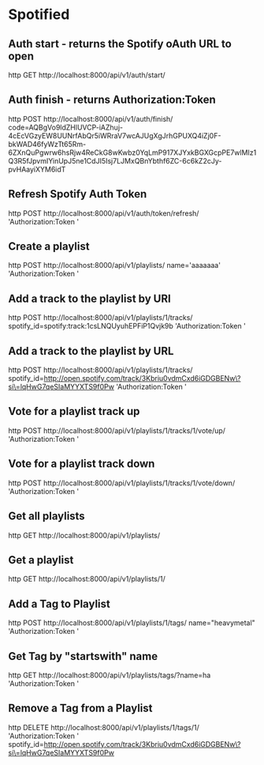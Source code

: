 Spotified
=========

## Auth start - returns the Spotify oAuth URL to open
http GET http://localhost:8000/api/v1/auth/start/

## Auth finish - returns Authorization:Token 
http POST http://localhost:8000/api/v1/auth/finish/ code=AQBgVo9ldZHlUVCP-iAZhuj-4cEcVGzyEW8UUNrfAbQr5iWRraV7wcAJUgXgJrhGPUXQ4iZj0F-bkWAD46fyWzTt65Rm-6ZXnQuPgwrw6hsRjw4ReCkG8wKwbz0YqLmP917XJYxkBGXGcpPE7wlMIz1Q3R5fJpvmIYinUpJ5ne1CdJI5Isj7LJMxQBnYbthf6ZC-6c6kZ2cJy-pvHAayiXYM6idT

## Refresh Spotify Auth Token
http POST http://localhost:8000/api/v1/auth/token/refresh/ 'Authorization:Token '

## Create a playlist
http POST http://localhost:8000/api/v1/playlists/ name='aaaaaaa' 'Authorization:Token '

## Add a track to the playlist by URI 
http POST http://localhost:8000/api/v1/playlists/1/tracks/ spotify_id=spotify:track:1csLNQUyuhEPFiP1Qvjk9b 'Authorization:Token '

## Add a track to the playlist by URL
http POST http://localhost:8000/api/v1/playlists/1/tracks/ spotify_id=http://open.spotify.com/track/3Kbriu0vdmCxd6iGDGBENw\?si\=lqHwG7qeSIaMYYXTS9f0Pw 'Authorization:Token '

## Vote for a playlist track up
http POST http://localhost:8000/api/v1/playlists/1/tracks/1/vote/up/ 'Authorization:Token '

## Vote for a playlist track down
http POST http://localhost:8000/api/v1/playlists/1/tracks/1/vote/down/ 'Authorization:Token '

## Get all playlists
http GET http://localhost:8000/api/v1/playlists/

## Get a playlist
http GET http://localhost:8000/api/v1/playlists/1/

## Add a Tag to Playlist
http POST http://localhost:8000/api/v1/playlists/1/tags/ name="heavymetal" 'Authorization:Token '

## Get Tag by "startswith" name
http GET http://localhost:8000/api/v1/playlists/tags/\?name\=ha 'Authorization:Token '

## Remove a Tag from a Playlist
http DELETE http://localhost:8000/api/v1/playlists/1/tags/1/ 'Authorization:Token ' spotify_id=http://open.spotify.com/track/3Kbriu0vdmCxd6iGDGBENw\?si\=lqHwG7qeSIaMYYXTS9f0Pw 

